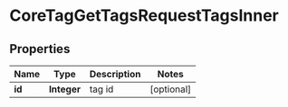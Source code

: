 

# CoreTagGetTagsRequestTagsInner


## Properties

| Name | Type | Description | Notes |
|------------ | ------------- | ------------- | -------------|
|**id** | **Integer** | tag id |  [optional] |



